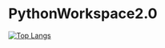 # PythonWorkspace2.0
[![Top Langs](https://github-readme-stats.vercel.app/api/top-langs/?username=icantthinkof)](https://github.com/icantthinkof/github-readme-stats)
